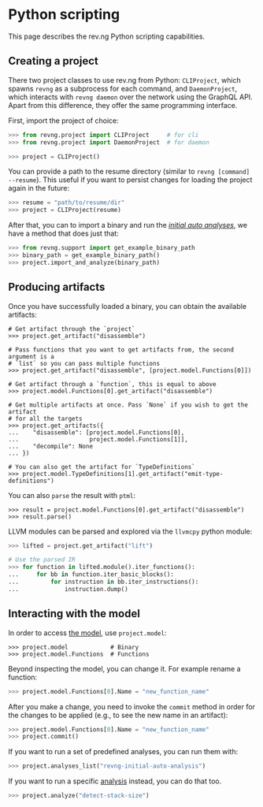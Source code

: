 # Python scripting

This page describes the rev.ng Python scripting capabilities.

## Creating a project

There two project classes to use rev.ng from Python: `CLIProject`, which spawns `revng` as a subprocess for each command, and `DaemonProject`, which interacts with `revng daemon` over the network using the GraphQL API.
Apart from this difference, they offer the same programming interface.

First, import the project of choice:

```python
>>> from revng.project import CLIProject     # for cli
>>> from revng.project import DaemonProject  # for daemon

>>> project = CLIProject()
```

You can provide a path to the resume directory (similar to `revng [command] --resume`).
This useful if you want to persist changes for loading the project again in the future:

```python
>>> resume = "path/to/resume/dir"
>>> project = CLIProject(resume)
```

After that, you can to import a binary and run the [*initial auto analyses*](references/pipeline.md#analysis-lists), we have a method that does just that:

```python
>>> from revng.support import get_example_binary_path
>>> binary_path = get_example_binary_path()
>>> project.import_and_analyze(binary_path)
```

## Producing artifacts

Once you have successfully loaded a binary, you can obtain the available artifacts:

```{python ignoreoutput=2,6,9,13,20}
# Get artifact through the `project`
>>> project.get_artifact("disassemble")

# Pass functions that you want to get artifacts from, the second argument is a
# `list` so you can pass multiple functions
>>> project.get_artifact("disassemble", [project.model.Functions[0]])

# Get artifact through a `function`, this is equal to above
>>> project.model.Functions[0].get_artifact("disassemble")

# Get multiple artifacts at once. Pass `None` if you wish to get the artifact
# for all the targets
>>> project.get_artifacts({
...    "disassemble": [project.model.Functions[0],
...                    project.model.Functions[1]],
...    "decompile": None
... })

# You can also get the artifact for `TypeDefinitions`
>>> project.model.TypeDefinitions[1].get_artifact("emit-type-definitions")
```

You can also `parse` the result with `ptml`:

```{python ignoreoutput=2}
>>> result = project.model.Functions[0].get_artifact("disassemble")
>>> result.parse()
```

LLVM modules can be parsed and explored via the `llvmcpy` python module:

```python
>>> lifted = project.get_artifact("lift")

# Use the parsed IR
>>> for function in lifted.module().iter_functions():
...     for bb in function.iter_basic_blocks():
...         for instruction in bb.iter_instructions():
...             instruction.dump()
```

## Interacting with the model

In order to access [the model](../model/), use `project.model`:

```{python ignoreoutput=1,2}
>>> project.model            # Binary
>>> project.model.Functions  # Functions
```

Beyond inspecting the model, you can change it.
For example rename a function:

```python
>>> project.model.Functions[0].Name = "new_function_name"
```

After you make a change, you need to invoke the `commit` method in order for the changes to be applied (e.g., to see the new name in an artifact):

```python
>>> project.model.Functions[0].Name = "new_function_name"
>>> project.commit()
```

If you want to run a set of predefined analyses, you can run them with:

```python
>>> project.analyses_list("revng-initial-auto-analysis")
```

If you want to run a specific [analysis](../analyses/) instead, you can do that too.

```python
>>> project.analyze("detect-stack-size")
```
